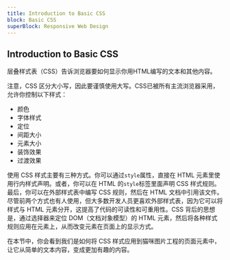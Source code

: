 ```yaml
---
title: Introduction to Basic CSS
block: Basic CSS
superBlock: Responsive Web Design
---
```

## Introduction to Basic CSS

层叠样式表（CSS）告诉浏览器要如何显示你用HTML编写的文本和其他内容。

注意，CSS 区分大小写，因此要谨慎使用大写。CSS已被所有主流浏览器采用，允许你控制以下样式：

* 颜色
* 字体样式
* 定位
* 间距大小
* 元素大小
* 装饰效果
* 过渡效果

使用 CSS 样式主要有三种方式。你可以通过`style`属性，直接在 HTML 元素里使用行内样式声明。或者，你可以在 HTML 的`style`标签里面声明 CSS 样式规则。最后，你可以在外部样式表中编写 CSS 规则，然后在 HTML 文档中引用该文件。尽管前两个方式也有人使用，但大多数开发人员更喜欢外部样式表，因为它可以将样式与 HTML 元素分开，这提高了代码的可读性和可重用性。CSS 背后的思想是，通过选择器来定位 DOM（文档对象模型）的 HTML 元素，然后将各种样式规则应用在元素上，从而改变元素在页面上的显示方式。

在本节中，你会看到我们是如何将 CSS 样式应用到猫咪图片工程的页面元素中，让它从简单的文本内容，变成更加有趣的内容。

